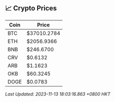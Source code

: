 ## 📈 Crypto Prices

| Coin | Price |
| ---- | ----- |
| BTC | $37010.2784 |
| ETH | $2056.9366 |
| BNB | $246.6700 |
| CRV | $0.6132 |
| ARB | $1.1623 |
| OKB | $60.3245 |
| DOGE | $0.0783 |

_Last Updated: 2023-11-13 18:03:16.863 +0800 HKT_